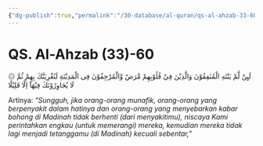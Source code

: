 ```yaml
---
{"dg-publish":true,"permalink":"/30-database/al-quran/qs-al-ahzab-33-60/"}
---
```



# QS. Al-Ahzab (33)-60
۞ لَىِٕنْ لَّمْ يَنْتَهِ الْمُنٰفِقُوْنَ وَالَّذِيْنَ فِيْ قُلُوْبِهِمْ مَّرَضٌ وَّالْمُرْجِفُوْنَ فِى الْمَدِيْنَةِ لَنُغْرِيَنَّكَ بِهِمْ ثُمَّ لَا يُجَاوِرُوْنَكَ فِيْهَآ اِلَّا قَلِيْلًا 

Artinya: *"Sungguh, jika orang-orang munafik, orang-orang yang berpenyakit dalam hatinya dan orang-orang yang menyebarkan kabar bohong di Madinah tidak berhenti (dari menyakitimu), niscaya Kami perintahkan engkau (untuk memerangi) mereka, kemudian mereka tidak lagi menjadi tetanggamu (di Madinah) kecuali sebentar,"*
